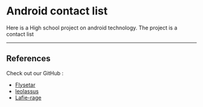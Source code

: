 # Android contact list
Here is a High school project on android technology. The project is a contact list

----
## References
Check out our GitHub :
- [Flysetar](https://github.com/Flysetar)
- [leolassus](https://github.com/leolassus)
- [Lafie-rage](https://github.com/Lafie-rage/)

